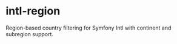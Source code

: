 # intl-region
Region-based country filtering for Symfony Intl with continent and subregion support.
